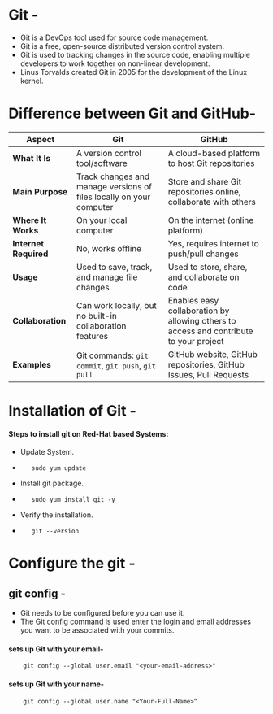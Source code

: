 # Git -
- Git is a DevOps tool used for source code management.
- Git is a free, open-source distributed version control system.
- Git is used to tracking changes in the source code, enabling multiple developers to work together on non-linear development.
- Linus Torvalds created Git in 2005 for the development of the Linux kernel.

# Difference between Git and GitHub-

| **Aspect**         | **Git**                                       | **GitHub**                                |
|--------------------|-----------------------------------------------|-------------------------------------------|
| **What It Is**     | A version control tool/software               | A cloud-based platform to host Git repositories |
| **Main Purpose**   | Track changes and manage versions of files locally on your computer | Store and share Git repositories online, collaborate with others |
| **Where It Works** | On your local computer                        | On the internet (online platform)         |
| **Internet Required** | No, works offline                           | Yes, requires internet to push/pull changes |
| **Usage**          | Used to save, track, and manage file changes  | Used to store, share, and collaborate on code |
| **Collaboration**  | Can work locally, but no built-in collaboration features | Enables easy collaboration by allowing others to access and contribute to your project |
| **Examples**       | Git commands: `git commit`, `git push`, `git pull` | GitHub website, GitHub repositories, GitHub Issues, Pull Requests |




# Installation of Git -

#### Steps to install git on Red-Hat based Systems:
- Update System.
- 
         sudo yum update
  
- Install git package.
- 
         sudo yum install git -y
  
- Verify the installation.
- 
         git --version
   
# Configure the git -
## git config -
- Git needs to be configured before you can use it.
- The Git config command is used enter the login and email addresses you want to be associated with your commits.

#### sets up Git with your email-
        git config --global user.email "<your-email-address>"
  
#### sets up Git with your name-
        git config --global user.name "<Your-Full-Name>“
